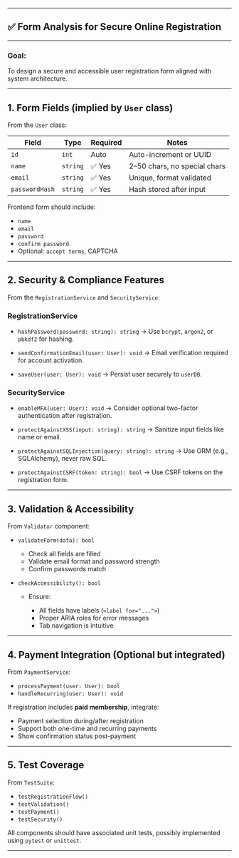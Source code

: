 
---

## ✅ Form Analysis for **Secure Online Registration**


---

###  Goal:

To design a secure and accessible user registration form aligned with system architecture.

---

## 1.  **Form Fields** (implied by `User` class)

From the `User` class:

| Field          | Type     | Required | Notes                        |
| -------------- | -------- | -------- | ---------------------------- |
| `id`           | `int`    | Auto     | Auto-increment or UUID       |
| `name`         | `string` | ✅ Yes    | 2–50 chars, no special chars |
| `email`        | `string` | ✅ Yes    | Unique, format validated     |
| `passwordHash` | `string` | ✅ Yes    | Hash stored after input      |

Frontend form should include:

* `name`
* `email`
* `password`
* `confirm password`
* Optional: `accept terms`, CAPTCHA

---

## 2. **Security & Compliance Features**

From the `RegistrationService` and `SecurityService`:

### RegistrationService

* `hashPassword(password: string): string`
  → Use `bcrypt`, `argon2`, or `pbkdf2` for hashing.

* `sendConfirmationEmail(user: User): void`
  → Email verification required for account activation.

* `saveUser(user: User): void`
  → Persist user securely to `userDB`.

### SecurityService

* `enableMFA(user: User): void`
  → Consider optional two-factor authentication after registration.

* `protectAgainstXSS(input: string): string`
  → Sanitize input fields like name or email.

* `protectAgainstSQLInjection(query: string): string`
  → Use ORM (e.g., SQLAlchemy), never raw SQL.

* `protectAgainstCSRF(token: string): bool`
  → Use CSRF tokens on the registration form.

---

## 3. **Validation & Accessibility**

From `Validator` component:

* `validateForm(data): bool`

  * Check all fields are filled
  * Validate email format and password strength
  * Confirm passwords match

* `checkAccessibility(): bool`

  * Ensure:

    * All fields have labels (`<label for="...">`)
    * Proper ARIA roles for error messages
    * Tab navigation is intuitive

---

## 4.  **Payment Integration (Optional but integrated)**

From `PaymentService`:

* `processPayment(user: User): bool`
* `handleRecurring(user: User): void`

If registration includes **paid membership**, integrate:

* Payment selection during/after registration
* Support both one-time and recurring payments
* Show confirmation status post-payment

---

## 5.  **Test Coverage**

From `TestSuite`:

* `testRegistrationFlow()`
* `testValidation()`
* `testPayment()`
* `testSecurity()`

 All components should have associated unit tests, possibly implemented using `pytest` or `unittest`.

---


